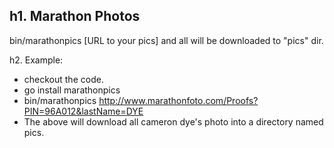 h1. Marathon Photos
-----------------------

bin/marathonpics [URL to your pics] and all will be downloaded to "pics" dir.

h2. Example:
- checkout the code.
- go install marathonpics
- bin/marathonpics http://www.marathonfoto.com/Proofs?PIN=96A012&lastName=DYE
- The above will download all cameron dye's photo into a directory named pics.

